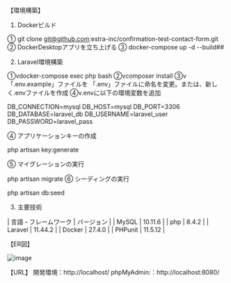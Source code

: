 【環境構築】
1. Dockerビルド

① git clone git@github.com:estra-inc/confirmation-test-contact-form.git
② DockerDesktopアプリを立ち上げる
③ docker-compose up -d --build## 

2. Laravel環境構築

①vdocker-compose exec php bash
②vcomposer install
③v「.env.example」ファイルを 「.env」ファイルに命名を変更。または、新しく.envファイルを作成
④v.envに以下の環境変数を追加

 DB_CONNECTION=mysql
 DB_HOST=mysql
 DB_PORT=3306
 DB_DATABASE=laravel_db
 DB_USERNAME=laravel_user
 DB_PASSWORD=laravel_pass

④ アプリケーションキーの作成

 php artisan key:generate

⑤ マイグレーションの実行

 php artisan migrate
⑥ シーディングの実行

 php artisan db:seed

3. 主要技術

| 言語・フレームワーク   |  バージョン |
| MySQL                | 10.11.6    |
| php                  | 8.4.2      |
| Laravel              | 11.44.2    |
| Docker               | 27.4.0     |
| PHPunit              | 11.5.12    |

【ER図】

![image](https://github.com/user-attachments/assets/a08ec5e0-718a-4ede-8721-fc8139616ca0)



【URL】
開発環境：http://localhost/
phpMyAdmin:：http://localhost:8080/

